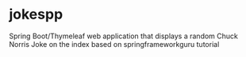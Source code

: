 # jokespp
 Spring Boot/Thymeleaf web application that displays a random Chuck Norris Joke on the index based on springframeworkguru tutorial
